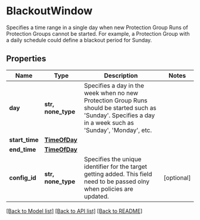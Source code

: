# BlackoutWindow

Specifies a time range in a single day when new Protection Group Runs of Protection Groups cannot be started. For example, a Protection Group with a daily schedule could define a blackout period for Sunday.

## Properties
Name | Type | Description | Notes
------------ | ------------- | ------------- | -------------
**day** | **str, none_type** | Specifies a day in the week when no new Protection Group Runs should be started such as &#39;Sunday&#39;. Specifies a day in a week such as &#39;Sunday&#39;, &#39;Monday&#39;, etc. | 
**start_time** | [**TimeOfDay**](TimeOfDay.md) |  | 
**end_time** | [**TimeOfDay**](TimeOfDay.md) |  | 
**config_id** | **str, none_type** | Specifies the unique identifier for the target getting added. This field need to be passed olny when policies are updated. | [optional] 

[[Back to Model list]](../README.md#documentation-for-models) [[Back to API list]](../README.md#documentation-for-api-endpoints) [[Back to README]](../README.md)


